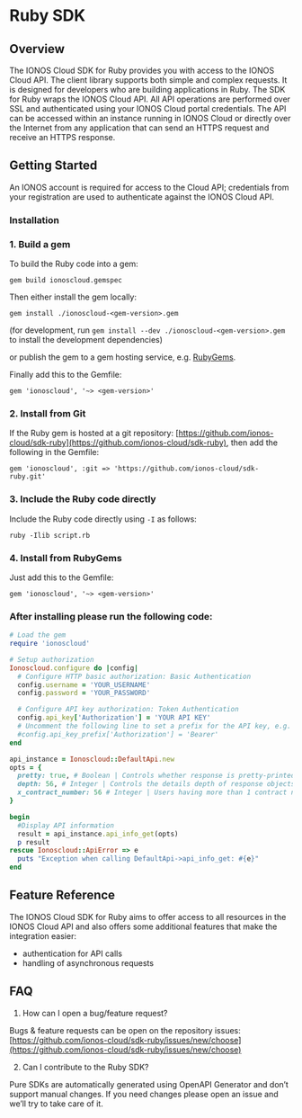 # Ruby SDK

## Overview

The IONOS Cloud SDK for Ruby provides you with access to the IONOS Cloud API. The client library supports both simple and complex requests. It is designed for developers who are building applications in Ruby. The SDK for Ruby wraps the IONOS Cloud API. All API operations are performed over SSL and authenticated using your IONOS Cloud portal credentials. The API can be accessed within an instance running in IONOS Cloud or directly over the Internet from any application that can send an HTTPS request and receive an HTTPS response.

## Getting Started

An IONOS account is required for access to the Cloud API; credentials from your registration are used to authenticate against the IONOS Cloud API.

### Installation

### 1. Build a gem

To build the Ruby code into a gem:

```text
gem build ionoscloud.gemspec
```

Then either install the gem locally:

```text
gem install ./ionoscloud-<gem-version>.gem
```

\(for development, run `gem install --dev ./ionoscloud-<gem-version>.gem` to install the development dependencies\)

or publish the gem to a gem hosting service, e.g. [RubyGems](https://rubygems.org/).

Finally add this to the Gemfile:

```text
gem 'ionoscloud', '~> <gem-version>'
```

### 2. Install from Git

If the Ruby gem is hosted at a git repository: [https://github.com/ionos-cloud/sdk-ruby](https://github.com/ionos-cloud/sdk-ruby), then add the following in the Gemfile:

```text
gem 'ionoscloud', :git => 'https://github.com/ionos-cloud/sdk-ruby.git'
```

### 3. Include the Ruby code directly

Include the Ruby code directly using `-I` as follows:

```text
ruby -Ilib script.rb
```

### 4. Install from RubyGems

Just add this to the Gemfile:

```text
gem 'ionoscloud', '~> <gem-version>'
```

### After installing please run the following code:

```ruby
# Load the gem
require 'ionoscloud'

# Setup authorization
Ionoscloud.configure do |config|
  # Configure HTTP basic authorization: Basic Authentication
  config.username = 'YOUR_USERNAME'
  config.password = 'YOUR_PASSWORD'

  # Configure API key authorization: Token Authentication
  config.api_key['Authorization'] = 'YOUR API KEY'
  # Uncomment the following line to set a prefix for the API key, e.g. 'Bearer' (defaults to nil)
  #config.api_key_prefix['Authorization'] = 'Bearer'
end

api_instance = Ionoscloud::DefaultApi.new
opts = {
  pretty: true, # Boolean | Controls whether response is pretty-printed (with indentation and new lines)
  depth: 56, # Integer | Controls the details depth of response objects.  Eg. GET /datacenters/[ID]  - depth=0: only direct properties are included. Children (servers etc.) are not included  - depth=1: direct properties and children references are included  - depth=2: direct properties and children properties are included  - depth=3: direct properties and children properties and children's children are included  - depth=... and so on
  x_contract_number: 56 # Integer | Users having more than 1 contract need to provide contract number, against which all API requests should be executed
}

begin
  #Display API information
  result = api_instance.api_info_get(opts)
  p result
rescue Ionoscloud::ApiError => e
  puts "Exception when calling DefaultApi->api_info_get: #{e}"
end
```

## Feature Reference

The IONOS Cloud SDK for Ruby aims to offer access to all resources in the IONOS Cloud API and also offers some additional features that make the integration easier:

* authentication for API calls
* handling of asynchronous requests 

## FAQ

1. How can I open a bug/feature request? 

Bugs & feature requests can be open on the repository issues: [https://github.com/ionos-cloud/sdk-ruby/issues/new/choose](https://github.com/ionos-cloud/sdk-ruby/issues/new/choose)

2. Can I contribute to the Ruby SDK?

Pure SDKs are automatically generated using OpenAPI Generator and don’t support manual changes. If you need changes please open an issue and we’ll try to take care of it.


